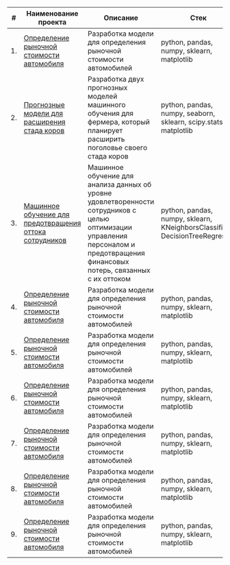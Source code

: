 | #    | Наименование проекта                | Описание                                                     | Стек                                                         |
| ---- | ------------------------------------------------------------ | ------------------------------------------------------------ | ------------------------------------------------------------ |
| 1.   | [Определение рыночной стоимости автомобиля](https://github.com/TadevosMartirosyan/Portfolio/tree/main/Automobile%20Valuation%20Model) | Разработка модели для определения рыночной стоимости автомобилей | python, pandas, numpy, sklearn, matplotlib |
| 2.   | [Прогнозные модели для расширения стада коров](https://github.com/TadevosMartirosyan/Portfolio/tree/main/Cow%20Yield%20Forecast) | Разработка двух прогнозных моделей машинного обучения для фермера, который планирует расширить поголовье своего стада коров | python, pandas, numpy, seaborn, sklearn, scipy.stats, matplotlib |
| 3.   | [Машинное обучение для предотвращения оттока сотрудников](https://github.com/TadevosMartirosyan/Portfolio/tree/main/Employee%20Satisfaction%20Analysis) | Машинное обучение для анализа данных об уровне удовлетворенности сотрудников с целью оптимизации управления персоналом и предотвращения финансовых потерь, связанных с их оттоком | python, pandas, numpy, sklearn, KNeighborsClassifier, DecisionTreeRegressor |
| 4.   | [Определение рыночной стоимости автомобиля](https://github.com/TadevosMartirosyan/Portfolio/tree/main/Automobile%20Valuation%20Model) | Разработка модели для определения рыночной стоимости автомобилей | python, pandas, numpy, sklearn, matplotlib |
| 5.   | [Определение рыночной стоимости автомобиля](https://github.com/TadevosMartirosyan/Portfolio/tree/main/Automobile%20Valuation%20Model) | Разработка модели для определения рыночной стоимости автомобилей | python, pandas, numpy, sklearn, matplotlib |
| 6.   | [Определение рыночной стоимости автомобиля](https://github.com/TadevosMartirosyan/Portfolio/tree/main/Automobile%20Valuation%20Model) | Разработка модели для определения рыночной стоимости автомобилей | python, pandas, numpy, sklearn, matplotlib |
| 7.   | [Определение рыночной стоимости автомобиля](https://github.com/TadevosMartirosyan/Portfolio/tree/main/Automobile%20Valuation%20Model) | Разработка модели для определения рыночной стоимости автомобилей | python, pandas, numpy, sklearn, matplotlib |
| 8.   | [Определение рыночной стоимости автомобиля](https://github.com/TadevosMartirosyan/Portfolio/tree/main/Automobile%20Valuation%20Model) | Разработка модели для определения рыночной стоимости автомобилей | python, pandas, numpy, sklearn, matplotlib |
| 9.   | [Определение рыночной стоимости автомобиля](https://github.com/TadevosMartirosyan/Portfolio/tree/main/Automobile%20Valuation%20Model) | Разработка модели для определения рыночной стоимости автомобилей | python, pandas, numpy, sklearn, matplotlib |
